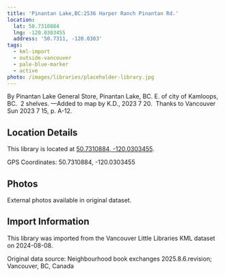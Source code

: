 ```yaml
---
title: 'Pinantan Lake,BC:2536 Harper Ranch Pinantan Rd.'
location:
  lat: 50.7310884
  lng: -120.0303455
  address: '50.7311, -120.0303'
tags:
  - kml-import
  - outside-vancouver
  - pale-blue-marker
  - active
photo: /images/libraries/placeholder-library.jpg
---
```

By Pinantan Lake General Store, Pinantan Lake, BC.
E. of city of Kamloops, BC.  2 shelves.
—Added to map by K.D., 2023 7 20.  
Thanks to Vancouver Sun 2023 7 15, p. A-12.

## Location Details

This library is located at [50.7310884, -120.0303455](https://www.google.com/maps?q=50.7310884,-120.0303455).

GPS Coordinates: 50.7310884, -120.0303455

## Photos

External photos available in original dataset.

## Import Information

This library was imported from the Vancouver Little Libraries KML dataset on 2024-08-08.

Original data source: Neighbourhood book exchanges 2025.8.6.revision; Vancouver, BC, Canada

